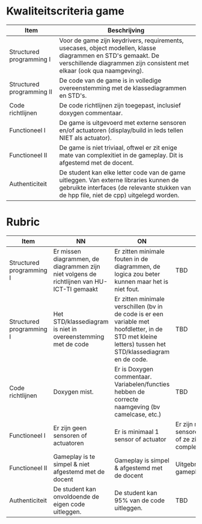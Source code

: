 # Kwaliteitscriteria game


|Item | Beschrijving|
|---|---|
|Structured programming I | Voor de game zijn keydrivers, requirements, usecases, object modellen, klasse diagrammen en STD's gemaakt. De verschillende diagrammen zijn consistent met elkaar (ook qua naamgeving). |
|Structured programming II | De code van de game is in volledige overeenstemming met de klassediagrammen en STD's.| 
| Code richtlijnen| De code richtlijnen zijn toegepast, inclusief doxygen commentaar.|
| Functioneel I | De game is uitgevoerd met externe sensoren en/of actuatoren (display/build in leds tellen NIET als actuator).|
| Functioneel II | De game is niet triviaal, oftwel er zit enige mate van complexitiet in de gameplay. Dit is afgestemd met de docent.|
| Authenticiteit| De student kan elke letter code van de game uitleggen. Van externe libraries kunnen de gebruikte interfaces (de relevante stukken van de hpp file, niet de cpp) uitgelegd worden.| 

# Rubric
|Item | NN |ON|BN|
|---|---|---|--|
|Structured programming I |Er missen diagrammen, de diagrammen zijn niet volgens de richtlijnen van HU-ICT-TI gemaakt|Er zitten minimale fouten in de diagrammen, de logica zou beter kunnen maar het is niet fout.| TBD|
|Structured programming I |Het STD/klassediagram is niet in overeenstemming met de code| Er zitten minimale verschillen (bv in de code is er een variable met hoofdletter, in de STD met kleine letters) tussen het STD/klassediagram en de code.| TBD|
| Code richtlijnen| Doxygen mist. | Er is Doxygen commentaar. Variabelen/functies hebben de correcte naamgeving (bv camelcase, etc.)|TBD|
| Functioneel I | Er zijn geen sensoren of actuatoren| Er is minimaal 1 sensor of actuator |Er zijn meerdere sensoren/actuatoren of ze zijn relatief complex|
| Functioneel II |Gameplay is te simpel & niet afgestemd met de docent|Gameplay is simpel & afgestemd met de docent| Uitgebreide gameplay.|
| Authenticiteit| De student kan onvoldoende de eigen code uitleggen.| De student kan 95% van de code uitleggen.| TBD|
